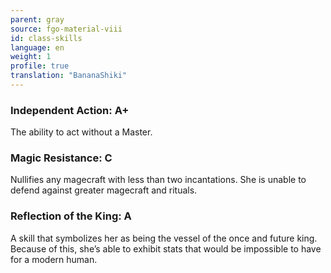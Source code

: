 ```yaml
---
parent: gray
source: fgo-material-viii
id: class-skills
language: en
weight: 1
profile: true
translation: "BananaShiki"
---
```


### Independent Action: A+

The ability to act without a Master.

### Magic Resistance: C

Nullifies any magecraft with less than two incantations.
She is unable to defend against greater magecraft and rituals.

### Reflection of the King: A

A skill that symbolizes her as being the vessel of the once and future king.
Because of this, she’s able to exhibit stats that would be impossible to have for a modern human.
